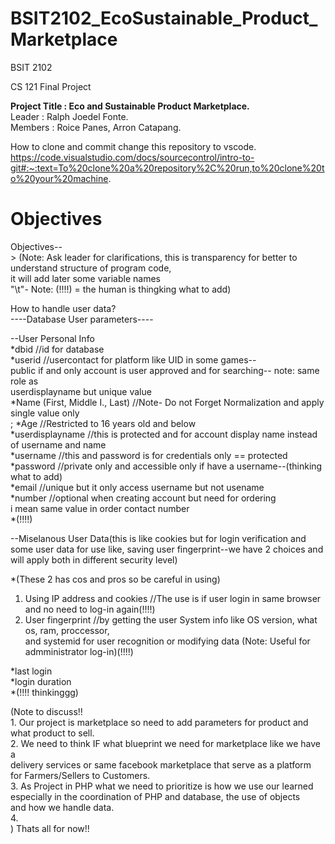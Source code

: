 ﻿# BSIT2102_EcoSustainable_Product_Marketplace
BSIT 2102<br>

CS 121 Final Project <br>

**Project Title : Eco and Sustainable Product Marketplace.**<br>
Leader : Ralph Joedel Fonte.<br>
Members :  Roice Panes, Arron Catapang.<br>


How to clone and commit change this repository to vscode.<br>
https://code.visualstudio.com/docs/sourcecontrol/intro-to-git#:~:text=To%20clone%20a%20repository%2C%20run,to%20clone%20to%20your%20machine.


# Objectives

Objectives--<br>
    > (Note: Ask leader for clarifications, this is transparency for better to understand structure of program code, 
    <br>it will add later some variable names<br> 
    "\t"- Note: (!!!!) = the human is thingking what to add)<br> 

How to handle user data?<br>
----Database User parameters----<br>

--User Personal Info<br>
*dbid                               //id for database<br>
*userid                             //usercontact for platform like UID in some games--<br> 
                                    public if and only account is user approved and for searching-- note: same role as <br>userdisplayname but unique value<br>
*Name (First, Middle I., Last)      //Note- Do not Forget Normalization and apply single value only<br>;
*Age                                //Restricted to 16 years old and below<br>
*userdisplayname                    //this is protected and for account display name instead of username and name<br>
*username                           //this and password is for credentials only == protected <br>
*password                           //private only and accessible only if have a username--(thinking what to add)<br>
*email                              //unique but it only access username but not usename<br>
*number                             //optional when creating account but need for ordering 
                                    <br>i mean same value in order contact number<br>
*(!!!!)

--Miselanous User Data(this is like cookies but for login verification and some user data for use like, saving user fingerprint--we have 2 choices and will apply both in different security level)<br> 

*(These 2 has cos and pros so be careful in using)<br> 
1. Using IP address and cookies //The use is if user login in same browser and no need to log-in again(!!!!)<br> 
2. User fingerprint //by getting the user System info like OS version, what os, ram, proccessor, <br> and systemid for user recognition or modifying data (Note: Useful for admministrator log-in)(!!!!)<br> 

*last login<br> 
*login duration<br> 
*(!!!! thinkinggg)<br> 

(Note to discuss!!<br> 
    1. Our project is marketplace so need to add parameters for product and what product to sell.<br>
    2. We need to think IF what blueprint we need for marketplace like we have a<br> delivery services or same facebook marketplace that serve as a platform<br> for Farmers/Sellers to Customers.<br>
    3. As Project in PHP what we need to prioritize is how we use our learned <br>especially in the coordination of PHP and database, the use of objects <br>and how we handle data.<br>
    4.  
    )
Thats all for now!!
